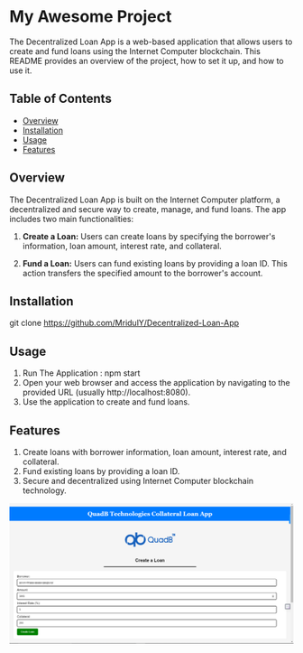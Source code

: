 # My Awesome Project

The Decentralized Loan App is a web-based application that allows users to create and fund loans using the Internet Computer blockchain. This README provides an overview of the project, how to set it up, and how to use it.

## Table of Contents
- [Overview](#overview)
- [Installation](#installation)
- [Usage](#usage)
- [Features](#features)

## Overview

The Decentralized Loan App is built on the Internet Computer platform, a decentralized and secure way to create, manage, and fund loans. The app includes two main functionalities:

1. **Create a Loan:** Users can create loans by specifying the borrower's information, loan amount, interest rate, and collateral.

2. **Fund a Loan:** Users can fund existing loans by providing a loan ID. This action transfers the specified amount to the borrower's account.


## Installation

git clone https://github.com/MridulY/Decentralized-Loan-App

## Usage

1. Run The Application : npm start
2. Open your web browser and access the application by navigating to the provided URL (usually http://localhost:8080).
3. Use the application to create and fund loans.

## Features

1. Create loans with borrower information, loan amount, interest rate, and collateral.
2. Fund existing loans by providing a loan ID.
3. Secure and decentralized using Internet Computer blockchain technology.


![Alt Text](./src/loan_frontend/assets/Screenshot%20%28116%29.png)
